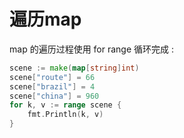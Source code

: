 # 遍历map

map 的遍历过程使用 for range 循环完成 : 

```go
scene := make(map[string]int)
scene["route"] = 66
scene["brazil"] = 4
scene["china"] = 960
for k, v := range scene {
    fmt.Println(k, v)
}
```



